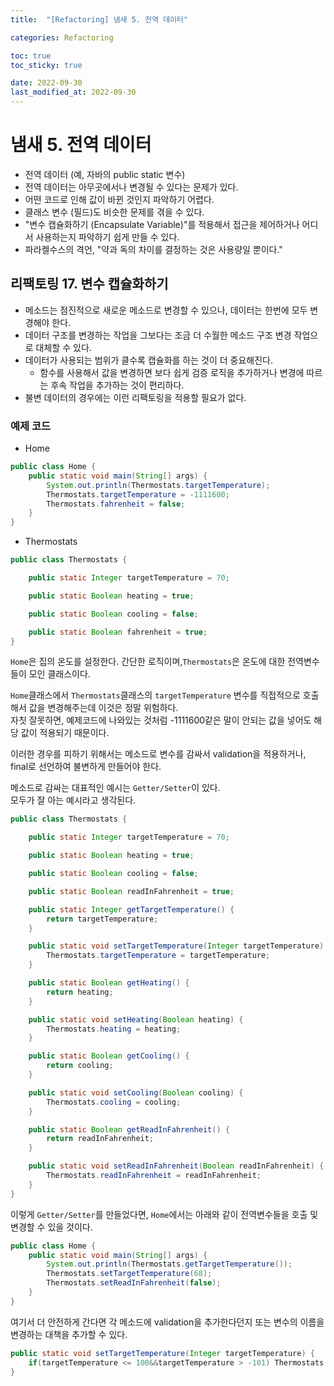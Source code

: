 ```yaml
---
title:  "[Refactoring] 냄새 5. 전역 데이터"

categories: Refactoring

toc: true
toc_sticky: true

date: 2022-09-30
last_modified_at: 2022-09-30
---
```


# 냄새 5. 전역 데이터 

- 전역 데이터 (예, 자바의 public static 변수)
- 전역 데이터는 아무곳에서나 변경될  수 있다는 문제가 있다.
- 어떤 코드로 인해 값이 바뀐 것인지 파악하기 어렵다.
- 클래스 변수 (필드)도 비슷한 문제를 겪을 수 있다.
- "변수 캡슐화하기 (Encapsulate Variable)"를 적용해서 접근을 제어하거나 어디서 사용하는지 파악하기 쉽게 만들 수 있다.
- 파라켈수스의 격언, "약과 독의 차이를 결정하는 것은 사용량일 뿐이다."

## 리팩토링 17. 변수 캡슐화하기

- 메소드는 점진적으로 새로운 메소드로 변경할 수 있으나, 데이터는 한번에 모두 변경해야 한다.
- 데이터 구조를 변경하는 작업을 그보다는 조금 더 수월한 메소드 구조 변경 작업으로 대체할 수 있다.
- 데이터가 사용되는 범위가 클수록 캡슐화를 하는 것이 더 중요해진다.
  - 함수를 사용해서 값을 변경하면 보다 쉽게 검증 로직을 추가하거나 변경에 따르는 후속 작업을 추가하는 것이 편리하다.
- 불변 데이터의 경우에는 이런 리팩토링을 적용할 필요가 없다.

### 예제 코드

- Home

```java
public class Home {
    public static void main(String[] args) {
        System.out.println(Thermostats.targetTemperature);
        Thermostats.targetTemperature = -1111600;
        Thermostats.fahrenheit = false;
    }
}
```

- Thermostats

```java
public class Thermostats {

    public static Integer targetTemperature = 70;

    public static Boolean heating = true;

    public static Boolean cooling = false;

    public static Boolean fahrenheit = true;
}
```

`Home`은 집의 온도를 설정한다. 간단한 로직이며,`Thermostats`은 온도에 대한 전역변수들이 모인 클래스이다.

`Home`클래스에서 `Thermostats`클래스의 `targetTemperature` 변수를 직접적으로 호출해서 값을 변경해주는데 이것은 정말 위험하다.  
자칫 잘못하면, 예제코드에 나와있는 것처럼 -1111600같은 말이 안되는 값을 넣어도 해당 값이 적용되기 때문이다.  

이러한 경우를 피하기 위해서는 메소드로 변수를 감싸서 validation을 적용하거나, final로 선언하여 불변하게 만들어야 한다.

메소드로 감싸는 대표적인 예시는 `Getter/Setter`이 있다.  
모두가 잘 아는 예시라고 생각된다.

```java
public class Thermostats {

    public static Integer targetTemperature = 70;

    public static Boolean heating = true;

    public static Boolean cooling = false;

    public static Boolean readInFahrenheit = true;

    public static Integer getTargetTemperature() {
        return targetTemperature;
    }

    public static void setTargetTemperature(Integer targetTemperature) {
        Thermostats.targetTemperature = targetTemperature;
    }

    public static Boolean getHeating() {
        return heating;
    }

    public static void setHeating(Boolean heating) {
        Thermostats.heating = heating;
    }

    public static Boolean getCooling() {
        return cooling;
    }

    public static void setCooling(Boolean cooling) {
        Thermostats.cooling = cooling;
    }

    public static Boolean getReadInFahrenheit() {
        return readInFahrenheit;
    }

    public static void setReadInFahrenheit(Boolean readInFahrenheit) {
        Thermostats.readInFahrenheit = readInFahrenheit;
    }
}
```

이렇게 `Getter/Setter`를 만들었다면, `Home`에서는 아래와 같이 전역변수들을 호출 및 변경할 수 있을 것이다.

```java
public class Home {
    public static void main(String[] args) {
        System.out.println(Thermostats.getTargetTemperature());
        Thermostats.setTargetTemperature(68);
        Thermostats.setReadInFahrenheit(false);
    }
}
```

여기서 더 안전하게 간다면 각 메소드에 validation을 추가한다던지 또는 변수의 이름을 변경하는 대책을 추가할 수 있다.

```java
public static void setTargetTemperature(Integer targetTemperature) {
    if(targetTemperature <= 100&&targetTemperature > -101) Thermostats.targetTemperature = targetTemperature;
}
```